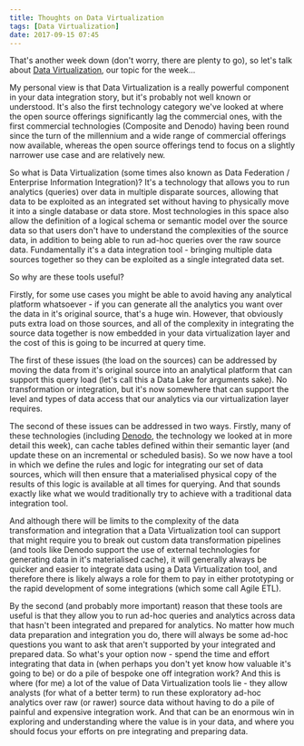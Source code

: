 ```yaml
---
title: Thoughts on Data Virtualization
tags: [Data Virtualization]
date: 2017-09-15 07:45
---
```

That's another week down (don't worry, there are plenty to go), so let's talk about [Data Virtualization](/tech-categories/data-virtualization/), our topic for the week...
<!--more-->

My personal view is that Data Virtualization is a really powerful component in your data integration story, but it's probably not well known or understood.  It's also the first technology category we've looked at where the open source offerings significantly lag the commercial ones, with the first commercial technologies (Composite and Denodo) having been round since the turn of the millennium and a wide range of commercial offerings now available, whereas the open source offerings tend to focus on a slightly narrower use case and are relatively new.

So what is Data Virtualization (some times also known as Data Federation / Enterprise Information Integration)?  It's a technology that allows you to run analytics (queries) over data in multiple disparate sources, allowing that data to be exploited as an integrated set without having to physically move it into a single database or data store.  Most technologies in this space also allow the definition of a logical schema or semantic model over the source data so that users don't have to understand the complexities of the source data, in addition to being able to run ad-hoc queries over the raw source data.  Fundamentally it's a data integration tool - bringing multiple data sources together so they can be exploited as a single integrated data set.

So why are these tools useful?

Firstly, for some use cases you might be able to avoid having any analytical platform whatsoever - if you can generate all the analytics you want over the data in it's original source, that's a huge win.  However, that obviously puts extra load on those sources, and all of the complexity in integrating the source data together is now embedded in your data virtualization layer and the cost of this is going to be incurred at query time.

The first of these issues (the load on the sources) can be addressed by moving the data from it's original source into an analytical platform that can support this query load (let's call this a Data Lake for arguments sake).  No transformation or integration, but it's now somewhere that can support the level and types of data access that our analytics via our virtualization layer requires.

The second of these issues can be addressed in two ways.  Firstly, many of these technologies (including [Denodo](/technologies/denodo-platform/), the technology we looked at in more detail this week), can cache tables defined within their semantic layer (and update these on an incremental or scheduled basis).  So we now have a tool in which we define the rules and logic for integrating our set of data sources, which will then ensure that a materialised physical copy of the results of this logic is available at all times for querying.  And that sounds exactly like what we would traditionally try to achieve with a traditional data integration tool.

And although there will be limits to the complexity of the data transformation and integration that a Data Virtualization tool can support that might require you to break out custom data transformation pipelines (and tools like Denodo support the use of external technologies for generating data in it's materialised cache), it will generally always be quicker and easier to integrate data using a Data Virtualization tool, and therefore there is likely always a role for them to pay in either prototyping or the rapid development of some integrations (which some call Agile ETL).

By the second (and probably more important) reason that these tools are useful is that they allow you to run ad-hoc queries and analytics across data that hasn't been integrated and prepared for analytics.  No matter how much data preparation and integration you do, there will always be some ad-hoc questions you want to ask that aren't supported by your integrated and prepared data.  So what's your option now - spend the time and effort integrating that data in (when perhaps you don't yet know how valuable it's going to be) or do a pile of bespoke one off integration work?  And this is where (for me) a lot of the value of Data Virtualization tools lie - they allow analysts (for what of a better term) to run these exploratory ad-hoc analytics over raw (or rawer) source data without having to do a pile of painful and expensive integration work.  And that can be an enormous win in exploring and understanding where the value is in your data, and where you should focus your efforts on pre integrating and preparing data.
